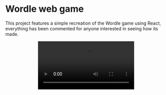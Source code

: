 # Wordle web game
This project features a simple recreation of the Wordle game using React, everything has been commented for anyone interested in seeing how its made.

<div align="center">
  <video src="https://github.com/OllyFN/wordle-webgame/assets/148909310/73a21285-c4b5-4379-a0b5-20b21f134e2c" />
</div>
